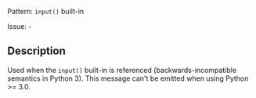 Pattern: `input()` built-in

Issue: -

## Description

Used when the `input()` built-in is referenced (backwards-incompatible semantics in Python 3). This message can't be emitted when using Python >= 3.0.